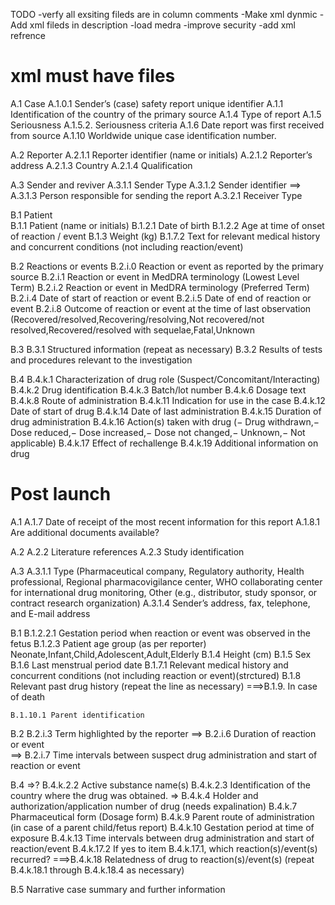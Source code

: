 TODO
-verfy all exsiting fileds are in column comments 
-Make xml dynmic 
-Add xml fileds in description 
-load medra 
-improve security
-add xml refrence  




xml must have files 
====================

A.1 Case
     A.1.0.1 Sender’s (case) safety report unique identifier
     A.1.1 Identification of the country of the primary source
     A.1.4 Type of report
     A.1.5 Seriousness
     A.1.5.2. Seriousness criteria
     A.1.6 Date report was first received from source
     A.1.10 Worldwide unique case identification number.

A.2 Reporter
    A.2.1.1 Reporter identifier (name or initials)
    A.2.1.2 Reporter’s address
    A.2.1.3 Country
    A.2.1.4 Qualification

A.3 Sender and reviver 
    A.3.1.1 Sender Type 
    A.3.1.2 Sender identifier
==> A.3.1.3 Person responsible for sending the report
    A.3.2.1 Receiver Type


B.1 Patient  
    B.1.1 Patient (name or initials)
    B.1.2.1 Date of birth
    B.1.2.2 Age at time of onset of reaction / event
    B.1.3 Weight (kg)
    B.1.7.2 Text for relevant medical history and concurrent conditions (not including reaction/event)



B.2 Reactions or events
    B.2.i.0 Reaction or event as reported by the primary source
    B.2.i.1 Reaction or event in MedDRA terminology (Lowest Level Term)
    B.2.i.2 Reaction or event in MedDRA terminology (Preferred Term)
    B.2.i.4 Date of start of reaction or event
	B.2.i.5 Date of end of reaction or event
	B.2.i.8 Outcome of reaction or event at the time of last observation (Recovered/resolved,Recovering/resolving,Not recovered/not resolved,Recovered/resolved with sequelae,Fatal,Unknown

B.3
    B.3.1 Structured information (repeat as necessary)
    B.3.2 Results of tests and procedures relevant to the investigation

B.4
	B.4.k.1 Characterization of drug role (Suspect/Concomitant/Interacting)
	B.4.k.2 Drug identification
	B.4.k.3 Batch/lot number
	B.4.k.6 Dosage text
	B.4.k.8 Route of administration
	B.4.k.11 Indication for use in the case
	B.4.k.12 Date of start of drug
	B.4.k.14 Date of last administration
	B.4.k.15 Duration of drug administration
	B.4.k.16 Action(s) taken with drug (− Drug withdrawn,− Dose reduced,− Dose increased,− Dose not changed,− Unknown,− Not applicable)
	B.4.k.17 Effect of rechallenge
	B.4.k.19 Additional information on drug
	











Post launch 
===========
A.1
    A.1.7 Date of receipt of the most recent information for this report
    A.1.8.1 Are additional documents available?
    
A.2
    A.2.2 Literature references
    A.2.3 Study identification


A.3
    A.3.1.1 Type (Pharmaceutical company, Regulatory authority, Health professional, Regional pharmacovigilance center, WHO collaborating center for international drug monitoring, Other (e.g., distributor, study sponsor, or contract research organization)
    A.3.1.4 Sender’s address, fax, telephone, and E-mail address


B.1
    B.1.2.2.1 Gestation period when reaction or event was observed in the fetus
    B.1.2.3 Patient age group (as per reporter) Neonate,Infant,Child,Adolescent,Adult,Elderly
    B.1.4 Height (cm)
    B.1.5 Sex
    B.1.6 Last menstrual period date
    B.1.7.1 Relevant medical history and concurrent conditions (not including reaction or event)(strctured) 
    B.1.8 Relevant past drug history (repeat the line as necessary)
===>B.1.9. In case of death

    B.1.10.1 Parent identification
B.2
    B.2.i.3 Term highlighted by the reporter
==>	B.2.i.6 Duration of reaction or event    
==> B.2.i.7 Time intervals between suspect drug administration and start of reaction or event

B.4
=>?	B.4.k.2.2 Active substance name(s)
	B.4.k.2.3 Identification of the country where the drug was obtained.
=>  B.4.k.4 Holder and authorization/application number of drug (needs expalination)
	B.4.k.7 Pharmaceutical form (Dosage form)
	B.4.k.9 Parent route of administration (in case of a parent child/fetus report)
	B.4.k.10 Gestation period at time of exposure
	B.4.k.13 Time intervals between drug administration and start of reaction/event
	B.4.k.17.2 If yes to item B.4.k.17.1, which reaction(s)/event(s) recurred?
===>B.4.k.18 Relatedness of drug to reaction(s)/event(s) (repeat B.4.k.18.1 through B.4.k.18.4 as necessary)

B.5 Narrative case summary and further information
 

 
